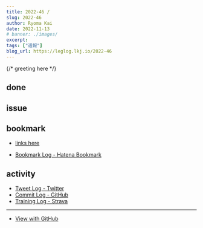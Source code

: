 ```yaml
---
title: 2022-46 / 
slug: 2022-46
author: Ryoma Kai
date: 2022-11-13
# banner: ./images/
excerpt: 
tags: ["週報"]
blog_url: https://leglog.lkj.io/2022-46
---
```


{/* greeting here */}

## done

### 

## issue

### 

## bookmark

- [links here]()


- [Bookmark Log - Hatena Bookmark](https://b.hatena.ne.jp/Ryo_K/bookmark)

## activity

<Tweet tweetLink="" />
<Instagram instagramId="" />
<YouTube youTubeId="" />

- [Tweet Log - Twitter](https://twitter.com/search?q=(from%3Alegnoh)%20until%3A2022-11-13%20since%3A2022-11-07%20-filter%3Areplies&src=typed_query)
- [Commit Log - GitHub](https://github.com/legnoh?tab=overview&from=2022-11-07&to=2022-11-13)
- [Training Log - Strava](https://www.strava.com/athletes/47349424/training/log)

----

- [View with GitHub](https://github.com/legnoh/leglog/blob/master/content/posts/202x/2022/46/index.md)
